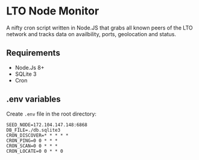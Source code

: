 # LTO Node Monitor
A nifty cron script written in Node.JS that grabs all known peers of the LTO network and tracks data on availbility, ports, geolocation and status.
## Requirements
- Node.Js 8+
- SQLite 3
- Cron

## .env variables
Create ``.env`` file in the root directory:

```
SEED_NODE=172.104.147.148:6868
DB_FILE=./db.sqlite3
CRON_DISCOVER=* * * * *
CRON_PING=0 0 * * *
CRON_SCAN=0 0 * * *
CRON_LOCATE=0 0 * * 0
```